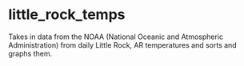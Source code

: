 # little_rock_temps
Takes in data from the NOAA (National Oceanic and Atmospheric Administration) from daily Little Rock, AR temperatures and sorts and graphs them.
